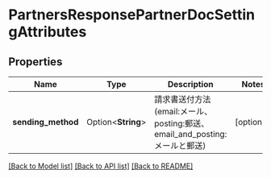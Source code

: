 # PartnersResponsePartnerDocSettingAttributes

## Properties

Name | Type | Description | Notes
------------ | ------------- | ------------- | -------------
**sending_method** | Option<**String**> | 請求書送付方法(email:メール、posting:郵送、email_and_posting:メールと郵送) | [optional]

[[Back to Model list]](../README.md#documentation-for-models) [[Back to API list]](../README.md#documentation-for-api-endpoints) [[Back to README]](../README.md)


